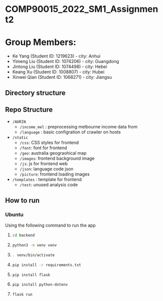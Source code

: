 # COMP90015_2022_SM1_Assignment2

# Group Members:  
- Ke Yang (Student ID: 1219623) - city: Anhui
- Yimeng Liu (Student ID: 1074206) - city: Guangdong
- Jintong Liu (Student ID: 1074498) - city: Hebei
- Keang Xu (Student ID: 1008807) - city: Hubei
- Xinwei Qian (Student ID: 1068271) - city: Jiangsu

## Directory structure
## Repo Structure 
- `/AURIN`
  - `/income_mel` : preprocessing melbourne income data from 
  - `/language` : basic configration of crawler on hosts 
- `/static`
  - `/css`: CSS styles for frontend
  - `/font`:  font for frontend
  - `/geo`: australia geograohical map
  - `/images`: frontend background image 
  - `/js`: js for frontend web
  - `/json`: language code json
  - `/picture`: frontend loading images
- `/templates` : template for frontend
  - `/test`: unused analysis code


## How to run
### Ubuntu
Using the following command to run the app
1. ```sh
   cd backend
   ```
2. ```sh
   python3 -m venv venv
   ```
3. ```sh
   . venv/bin/activate
   ```
4. ```sh
   pip install -r requirements.txt
   ```
5. ```sh
   pip install flask
   ```
6. ```sh
   pip install python-dotenv
   ```
7. ```sh
   flask run
   ```

